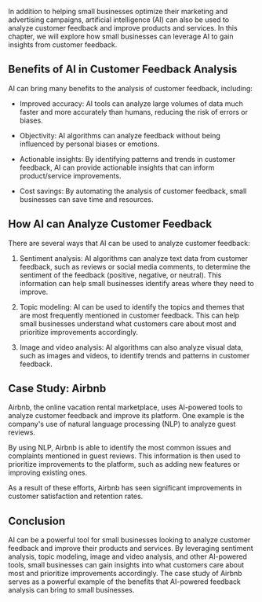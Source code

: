 
In addition to helping small businesses optimize their marketing and advertising campaigns, artificial intelligence (AI) can also be used to analyze customer feedback and improve products and services. In this chapter, we will explore how small businesses can leverage AI to gain insights from customer feedback.

Benefits of AI in Customer Feedback Analysis
--------------------------------------------

AI can bring many benefits to the analysis of customer feedback, including:

* Improved accuracy: AI tools can analyze large volumes of data much faster and more accurately than humans, reducing the risk of errors or biases.

* Objectivity: AI algorithms can analyze feedback without being influenced by personal biases or emotions.

* Actionable insights: By identifying patterns and trends in customer feedback, AI can provide actionable insights that can inform product/service improvements.

* Cost savings: By automating the analysis of customer feedback, small businesses can save time and resources.

How AI can Analyze Customer Feedback
------------------------------------

There are several ways that AI can be used to analyze customer feedback:

1. Sentiment analysis: AI algorithms can analyze text data from customer feedback, such as reviews or social media comments, to determine the sentiment of the feedback (positive, negative, or neutral). This information can help small businesses identify areas where they need to improve.

2. Topic modeling: AI can be used to identify the topics and themes that are most frequently mentioned in customer feedback. This can help small businesses understand what customers care about most and prioritize improvements accordingly.

3. Image and video analysis: AI algorithms can also analyze visual data, such as images and videos, to identify trends and patterns in customer feedback.

Case Study: Airbnb
------------------

Airbnb, the online vacation rental marketplace, uses AI-powered tools to analyze customer feedback and improve its platform. One example is the company's use of natural language processing (NLP) to analyze guest reviews.

By using NLP, Airbnb is able to identify the most common issues and complaints mentioned in guest reviews. This information is then used to prioritize improvements to the platform, such as adding new features or improving existing ones.

As a result of these efforts, Airbnb has seen significant improvements in customer satisfaction and retention rates.

Conclusion
----------

AI can be a powerful tool for small businesses looking to analyze customer feedback and improve their products and services. By leveraging sentiment analysis, topic modeling, image and video analysis, and other AI-powered tools, small businesses can gain insights into what customers care about most and prioritize improvements accordingly. The case study of Airbnb serves as a powerful example of the benefits that AI-powered feedback analysis can bring to small businesses.

